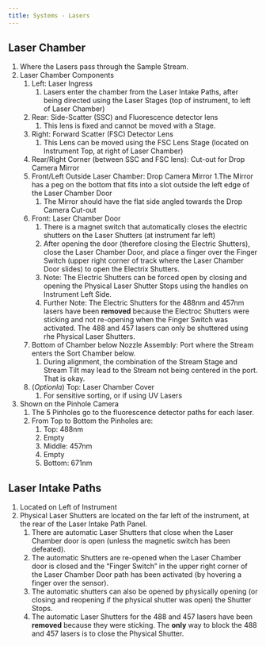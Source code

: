 ```yaml
---
title: Systems - Lasers
---
```





## Laser Chamber

1. Where the Lasers pass through the Sample Stream.
2. Laser Chamber Components
    1. Left: Laser Ingress
        1. Lasers enter the chamber from the Laser Intake Paths, after being directed using the Laser Stages (top of instrument, to left of Laser Chamber)
    2. Rear: Side-Scatter (SSC) and Fluorescence detector lens
        1. This lens is fixed and cannot be moved with a Stage.
    3. Right: Forward Scatter (FSC) Detector Lens
        1. This Lens can be moved using the FSC Lens Stage (located on Instrument Top, at right of Laser Chamber)
    4. Rear/Right Corner (between SSC and FSC lens): Cut-out for Drop Camera Mirror
    5. Front/Left Outside Laser Chamber: Drop Camera Mirror
        1.The Mirror has a peg on the bottom that fits into a slot outside the left edge of the Laser Chamber Door
        1. The Mirror should have the flat side angled towards the Drop Camera Cut-out
    6. Front: Laser Chamber Door
        1. There is a magnet switch that automatically closes the electric shutters on the Laser Shutters (at instrument far left)
        2. After opening the door (therefore closing the Electric Shutters), close the Laser Chamber Door, and place a finger over the Finger Switch (upper right corner of track where the Laser Chamber Door slides) to open the Electrix Shutters. 
        3. Note: The Electric Shutters can be forced open by closing and opening the Physical Laser Shutter Stops using the handles on Instrument Left Side.
        4. Further Note: The Electric Shutters for the 488nm and 457nm lasers have been **removed** because the Electroc Shutters were sticking and not re-opening when the Finger Switch was activated. The 488 and 457 lasers can only be shuttered using rhe Physical Laser Shutters.
    7. Bottom of Chamber below Nozzle Assembly: Port where the Stream enters the Sort Chamber below.
        1. During alignment, the combination of the Stream Stage and Stream Tilt may lead to the Stream not being centered in the port. That is okay.
    8. (*Optionla*) Top: Laser Chamber Cover
        1. For sensitive sorting, or if using UV Lasers
3. Shown on the Pinhole Camera
    1. The 5 Pinholes go to the fluorescence detector paths for each laser.
    2. From Top to Bottom the Pinholes are:
        1. Top: 488nm
        2. Empty
        3. Middle: 457nm
        4. Empty
        5. Bottom: 671nm

## Laser Intake Paths

1. Located on Left of Instrument
2. Physical Laser Shutters are located on the far left of the instrument, at the rear of the Laser Intake Path Panel.
    1. There are automatic Laser Shutters that close when the Laser Chamber door is open (unless the magnetic switch has been defeated).
    2. The automatic Shutters are re-opened when the Laser Chamber door is closed and the “Finger Switch” in the upper right corner of the Laser Chamber Door path has been activated (by hovering a finger over the sensor).
    3. The automatic shutters can also be opened by physically opening (or closing and reopening if the physical shutter was open) the Shutter Stops.
    4. The automatic Laser Shutters for the 488 and 457 lasers have been **removed** because they were sticking. The **only** way to block the 488 and 457 lasers is to close the Physical Shutter.